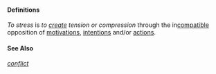 #### Definitions

*To stress* is *to [create](https://github.com/gcassel/Modular-Organizing-Terminology/blob/master/terms/create.md) tension or compression* through the in[compatible](https://github.com/gcassel/Modular-Organization-Terminology/blob/master/terms/compatible.md) opposition of [motivations](https://github.com/gcassel/Modular-Organizing-Terminology/blob/master/terms/motivate.md), [intentions](https://github.com/gcassel/Modular-Organizing-Terminology/blob/master/terms/intend.md) and/or [actions](https://github.com/gcassel/Modular-Organizing-Terminology/blob/master/terms/act.md).

#### See Also

*[conflict](https://github.com/gcassel/Modular-Organizing-Terminology/blob/master/terms/conflict.md)*
